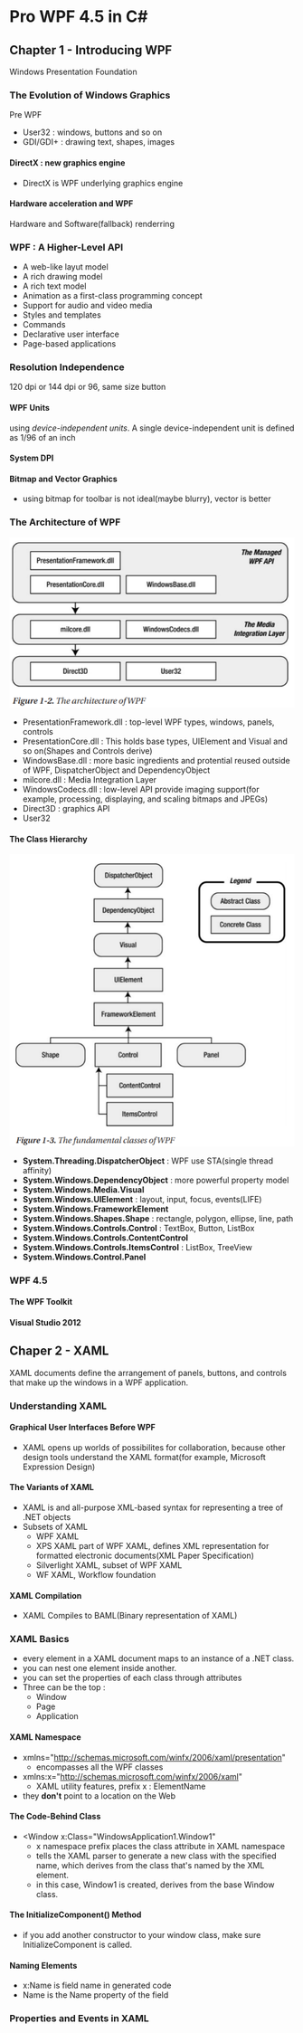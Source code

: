 # Pro WPF 4.5 in C#
## Chapter 1 - Introducing WPF
Windows Presentation Foundation
### The Evolution of Windows Graphics
Pre WPF
- User32 : windows, buttons and so on
- GDI/GDI+ : drawing text, shapes, images
#### DirectX : new graphics engine
- DirectX is WPF underlying graphics engine
#### Hardware acceleration and WPF
Hardware and Software(fallback) renderring
### WPF : A Higher-Level API
- A web-like layut model
- A rich drawing model
- A rich text model
- Animation as a first-class programming concept
- Support for audio and video media
- Styles and templates
- Commands
- Declarative user interface
- Page-based applications
### Resolution Independence
120 dpi or 144 dpi or 96, same size button
#### WPF Units
using _device-independent units_. A single device-independent unit is defined as 1/96 of an inch
#### System DPI
#### Bitmap and Vector Graphics
- using bitmap for toolbar is not ideal(maybe blurry), vector is better
### The Architecture of WPF
![](img/101.png)
- PresentationFramework.dll : top-level WPF types, windows, panels, controls
- PresentationCore.dll : This holds base types, UIElement and Visual and so on(Shapes and Controls derive)
- WindowsBase.dll : more basic ingredients and protential reused outside of WPF, DispatcherObject and DependencyObject
- milcore.dll : Media Integration Layer
- WindowsCodecs.dll : low-level API provide imaging support(for example, processing, displaying, and scaling bitmaps and JPEGs)
- Direct3D : graphics API
- User32
#### The Class Hierarchy
![](img/102.png)
- **System.Threading.DispatcherObject** : WPF use STA(single thread affinity)
- **System.Windows.DependencyObject** : more powerful property model
- **System.Windows.Media.Visual**
- **System.Windows.UIElement** : layout, input, focus, events(LIFE)
- **System.Windows.FrameworkElement**
- **System.Windows.Shapes.Shape** : rectangle, polygon, ellipse, line, path
- **System.Windows.Controls.Control** : TextBox, Button, ListBox
- **System.Windows.Controls.ContentControl**
- **System.Windows.Controls.ItemsControl** : ListBox, TreeView
- **System.Windows.Control.Panel**
### WPF 4.5
#### The WPF Toolkit
#### Visual Studio 2012
## Chaper 2 - XAML
XAML documents define the arrangement of panels, buttons, and controls that make up the windows in a WPF application.
### Understanding XAML
#### Graphical User Interfaces Before WPF
- XAML opens up worlds of possibilites for collaboration, because other design tools understand the XAML format(for example, Microsoft Expression Design)
#### The Variants of XAML
- XAML is and all-purpose XML-based syntax for representing a tree of .NET objects
- Subsets of XAML
    - WPF XAML
    - XPS XAML part of WPF XAML, defines XML representation for formatted electronic documents(XML Paper Specification)
    - Silverlight XAML, subset of WPF XAML
    - WF XAML, Workflow foundation
#### XAML Compilation
- XAML Compiles to BAML(Binary representation of XAML)
### XAML Basics
- every element in a XAML document maps to an instance of a .NET class.
- you can nest one element inside another.
- you can set the properties of each class through attributes
- Three can be the top : 
    - Window
    - Page
    - Application
#### XAML Namespace
- xmlns="http://schemas.microsoft.com/winfx/2006/xaml/presentation"
    - encompasses all the WPF classes
- xmlns:x="http://schemas.microsoft.com/winfx/2006/xaml"
    - XAML utility features, prefix x : ElementName
- they **don't** point to a location on the Web
#### The Code-Behind Class
- <Window x:Class="WindowsApplication1.Window1"
    - x namespace prefix places the class attribute in XAML namespace
    - tells the XAML parser to generate a new class with the specified name, which derives from the class that's named by the XML element.
    - in this case, Window1 is created, derives from the base Window class.
#### The InitializeComponent() Method
- if you add another constructor to your window class, make sure InitializeComponent is called.
#### Naming Elements
- x:Name is field name in generated code
- Name is the Name property of the field
### Properties and Events in XAML